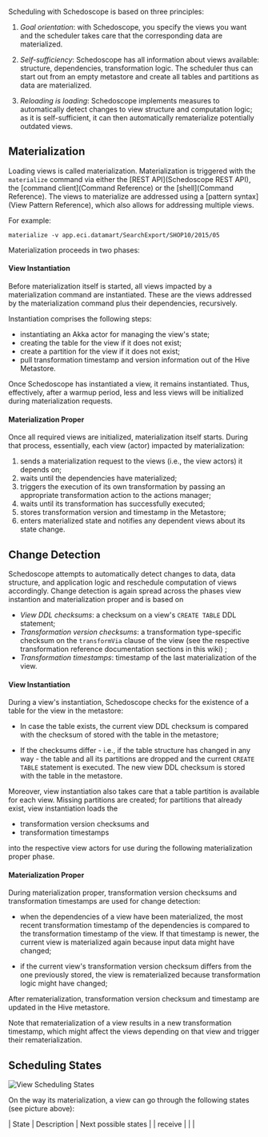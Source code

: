 Scheduling with Schedoscope is based on three principles:

1. _Goal orientation_: with Schedoscope, you specify the views you want and the scheduler takes care that the corresponding data are materialized.

2. _Self-sufficiency_: Schedoscope has all information about views available: structure, dependencies, transformation logic. The scheduler thus can start out from an empty metastore and create all tables and partitions as data are materialized.

3. _Reloading is loading_: Schedoscope implements measures to automatically detect changes to view structure and computation logic; as it is self-sufficient, it can then automatically rematerialize potentially outdated views.

## Materialization

Loading views is called materialization. Materialization is triggered with the `materialize` command via either the [REST API](Schedoscope REST API), the [command client](Command Reference) or the [shell](Command Reference). The views to materialize are addressed using a [pattern syntax](View Pattern Reference), which also allows for addressing multiple views.

For example:

    materialize -v app.eci.datamart/SearchExport/SHOP10/2015/05

Materialization proceeds in two phases:

#### View Instantiation

Before materialization itself is started, all views impacted by a materialization command are instantiated. These are the views addressed by the materialization command plus their dependencies, recursively.

Instantiation comprises the following steps:
- instantiating an Akka actor for managing the view's state;
- creating the table for the view if it does not exist;
- create a partition for the view if it does not exist;
- pull transformation timestamp and version information out of the Hive Metastore.

Once Schedoscope has instantiated a view, it remains instantiated. Thus, effectively, after a warmup period, less and less views will be initialized during materialization requests.

#### Materialization Proper

Once all required views are initialized, materialization itself starts. During that process, essentially, each view (actor) impacted by materialization:

1. sends a materialization request to the views (i.e., the view actors) it depends on;
2. waits until the dependencies have materialized;
3. triggers the execution of its own transformation by passing an appropriate transformation action to the actions manager;
4. waits until its transformation has successfully executed;
5. stores transformation version and timestamp in the Metastore;
6. enters materialized state and notifies any dependent views about its state change.

## Change Detection

Schedoscope attempts to automatically detect changes to data, data structure, and application logic and reschedule computation of views accordingly. Change detection is again spread across the phases view instantion and materialization proper and is based on

- _View DDL checksums_: a checksum on a view's `CREATE TABLE` DDL statement;
- _Transformation version checksums_: a transformation type-specific checksum on the `transformVia` clause of the view (see the respective transformation reference documentation sections in this wiki) ;
- _Transformation timestamps_: timestamp of the last materialization of the view.

#### View Instantiation

During a view's instantiation, Schedoscope checks for the existence of a table for the view in the metastore:

- In case the table exists, the current view DDL checksum is compared with the checksum of stored with the table in the metastore; 

- If the checksums differ - i.e., if the table structure has changed in any way - the table and all its partitions are dropped and the current `CREATE TABLE` statement is executed. The new view DDL checksum is stored with the table in the metastore.

Moreover, view instantiation also takes care that a table partition is available for each view. Missing partitions are created; for partitions that already exist, view instantiation loads the 

- transformation version checksums and
- transformation timestamps 

into the respective view actors for use during the following materialization proper phase.

#### Materialization Proper

During materialization proper, transformation version checksums and transformation timestamps are used for change detection:

- when the dependencies of a view have been materialized, the most recent transformation timestamp of the dependencies is compared to the transformation timestamp of the view. If that timestamp is newer, the current view is materialized again because input data might have changed;

- if the current view's transformation version checksum differs from the one previously stored, the view is rematerialized because transformation logic might have changed;

After rematerialization, transformation version checksum and timestamp are updated in the Hive metastore.

Note that rematerialization of a view results in a new transformation timestamp, which might affect the views depending on that view and trigger their rematerialization.

## Scheduling States

![View Scheduling States](https://github.com/ottogroup/schedoscope/blob/master/schedoscope-tutorial/docs/pictures/scheduling%20states.png)

On the way its materialization, a view can go through the following states (see picture above):

| State | Description | Next possible states |
| receive |   | |
